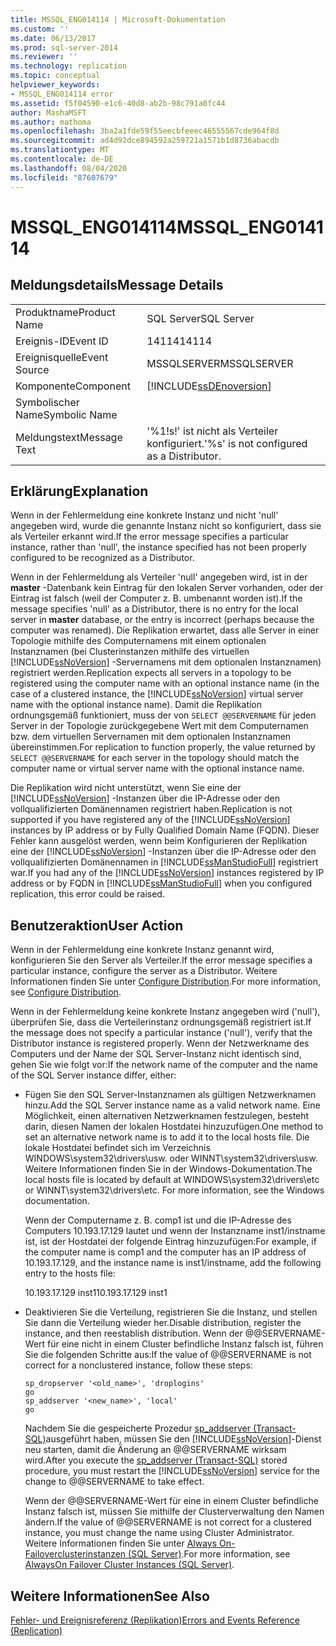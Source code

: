 ```yaml
---
title: MSSQL_ENG014114 | Microsoft-Dokumentation
ms.custom: ''
ms.date: 06/13/2017
ms.prod: sql-server-2014
ms.reviewer: ''
ms.technology: replication
ms.topic: conceptual
helpviewer_keywords:
- MSSQL_ENG014114 error
ms.assetid: f5f04590-e1c6-40d8-ab2b-98c791a0fc44
author: MashaMSFT
ms.author: mathoma
ms.openlocfilehash: 3ba2a1fde59f55eecbfeeec46555567cde964f8d
ms.sourcegitcommit: ad4d92dce894592a259721a1571b1d8736abacdb
ms.translationtype: MT
ms.contentlocale: de-DE
ms.lasthandoff: 08/04/2020
ms.locfileid: "87607679"
---
```

# <a name="mssql_eng014114"></a><span data-ttu-id="4ec63-102">MSSQL_ENG014114</span><span class="sxs-lookup"><span data-stu-id="4ec63-102">MSSQL_ENG014114</span></span>
    
## <a name="message-details"></a><span data-ttu-id="4ec63-103">Meldungsdetails</span><span class="sxs-lookup"><span data-stu-id="4ec63-103">Message Details</span></span>  
  
|||  
|-|-|  
|<span data-ttu-id="4ec63-104">Produktname</span><span class="sxs-lookup"><span data-stu-id="4ec63-104">Product Name</span></span>|<span data-ttu-id="4ec63-105">SQL Server</span><span class="sxs-lookup"><span data-stu-id="4ec63-105">SQL Server</span></span>|  
|<span data-ttu-id="4ec63-106">Ereignis-ID</span><span class="sxs-lookup"><span data-stu-id="4ec63-106">Event ID</span></span>|<span data-ttu-id="4ec63-107">14114</span><span class="sxs-lookup"><span data-stu-id="4ec63-107">14114</span></span>|  
|<span data-ttu-id="4ec63-108">Ereignisquelle</span><span class="sxs-lookup"><span data-stu-id="4ec63-108">Event Source</span></span>|<span data-ttu-id="4ec63-109">MSSQLSERVER</span><span class="sxs-lookup"><span data-stu-id="4ec63-109">MSSQLSERVER</span></span>|  
|<span data-ttu-id="4ec63-110">Komponente</span><span class="sxs-lookup"><span data-stu-id="4ec63-110">Component</span></span>|[!INCLUDE[ssDEnoversion](../../includes/ssdenoversion-md.md)]|  
|<span data-ttu-id="4ec63-111">Symbolischer Name</span><span class="sxs-lookup"><span data-stu-id="4ec63-111">Symbolic Name</span></span>||  
|<span data-ttu-id="4ec63-112">Meldungstext</span><span class="sxs-lookup"><span data-stu-id="4ec63-112">Message Text</span></span>|<span data-ttu-id="4ec63-113">'%1!s!' ist nicht als Verteiler konfiguriert.</span><span class="sxs-lookup"><span data-stu-id="4ec63-113">'%s' is not configured as a Distributor.</span></span>|  
  
## <a name="explanation"></a><span data-ttu-id="4ec63-114">Erklärung</span><span class="sxs-lookup"><span data-stu-id="4ec63-114">Explanation</span></span>  
 <span data-ttu-id="4ec63-115">Wenn in der Fehlermeldung eine konkrete Instanz und nicht 'null' angegeben wird, wurde die genannte Instanz nicht so konfiguriert, dass sie als Verteiler erkannt wird.</span><span class="sxs-lookup"><span data-stu-id="4ec63-115">If the error message specifies a particular instance, rather than 'null', the instance specified has not been properly configured to be recognized as a Distributor.</span></span>  
  
 <span data-ttu-id="4ec63-116">Wenn in der Fehlermeldung als Verteiler 'null' angegeben wird, ist in der **master** -Datenbank kein Eintrag für den lokalen Server vorhanden, oder der Eintrag ist falsch (weil der Computer z. B. umbenannt worden ist).</span><span class="sxs-lookup"><span data-stu-id="4ec63-116">If the message specifies 'null' as a Distributor, there is no entry for the local server in **master** database, or the entry is incorrect (perhaps because the computer was renamed).</span></span> <span data-ttu-id="4ec63-117">Die Replikation erwartet, dass alle Server in einer Topologie mithilfe des Computernamens mit einem optionalen Instanznamen (bei Clusterinstanzen mithilfe des virtuellen [!INCLUDE[ssNoVersion](../../includes/ssnoversion-md.md)] -Servernamens mit dem optionalen Instanznamen) registriert werden.</span><span class="sxs-lookup"><span data-stu-id="4ec63-117">Replication expects all servers in a topology to be registered using the computer name with an optional instance name (in the case of a clustered instance, the [!INCLUDE[ssNoVersion](../../includes/ssnoversion-md.md)] virtual server name with the optional instance name).</span></span> <span data-ttu-id="4ec63-118">Damit die Replikation ordnungsgemäß funktioniert, muss der von `SELECT @@SERVERNAME` für jeden Server in der Topologie zurückgegebene Wert mit dem Computernamen bzw. dem virtuellen Servernamen mit dem optionalen Instanznamen übereinstimmen.</span><span class="sxs-lookup"><span data-stu-id="4ec63-118">For replication to function properly, the value returned by `SELECT @@SERVERNAME` for each server in the topology should match the computer name or virtual server name with the optional instance name.</span></span>  
  
 <span data-ttu-id="4ec63-119">Die Replikation wird nicht unterstützt, wenn Sie eine der [!INCLUDE[ssNoVersion](../../includes/ssnoversion-md.md)] -Instanzen über die IP-Adresse oder den vollqualifizierten Domänennamen registriert haben.</span><span class="sxs-lookup"><span data-stu-id="4ec63-119">Replication is not supported if you have registered any of the [!INCLUDE[ssNoVersion](../../includes/ssnoversion-md.md)] instances by IP address or by Fully Qualified Domain Name (FQDN).</span></span> <span data-ttu-id="4ec63-120">Dieser Fehler kann ausgelöst werden, wenn beim Konfigurieren der Replikation eine der [!INCLUDE[ssNoVersion](../../includes/ssnoversion-md.md)] -Instanzen über die IP-Adresse oder den vollqualifizierten Domänennamen in [!INCLUDE[ssManStudioFull](../../includes/ssmanstudiofull-md.md)] registriert war.</span><span class="sxs-lookup"><span data-stu-id="4ec63-120">If you had any of the [!INCLUDE[ssNoVersion](../../includes/ssnoversion-md.md)] instances registered by IP address or by FQDN in [!INCLUDE[ssManStudioFull](../../includes/ssmanstudiofull-md.md)] when you configured replication, this error could be raised.</span></span>  
  
## <a name="user-action"></a><span data-ttu-id="4ec63-121">Benutzeraktion</span><span class="sxs-lookup"><span data-stu-id="4ec63-121">User Action</span></span>  
 <span data-ttu-id="4ec63-122">Wenn in der Fehlermeldung eine konkrete Instanz genannt wird, konfigurieren Sie den Server als Verteiler.</span><span class="sxs-lookup"><span data-stu-id="4ec63-122">If the error message specifies a particular instance, configure the server as a Distributor.</span></span> <span data-ttu-id="4ec63-123">Weitere Informationen finden Sie unter [Configure Distribution](configure-distribution.md).</span><span class="sxs-lookup"><span data-stu-id="4ec63-123">For more information, see [Configure Distribution](configure-distribution.md).</span></span>  
  
 <span data-ttu-id="4ec63-124">Wenn in der Fehlermeldung keine konkrete Instanz angegeben wird ('null'), überprüfen Sie, dass die Verteilerinstanz ordnungsgemäß registriert ist.</span><span class="sxs-lookup"><span data-stu-id="4ec63-124">If the message does not specify a particular instance ('null'), verify that the Distributor instance is registered properly.</span></span> <span data-ttu-id="4ec63-125">Wenn der Netzwerkname des Computers und der Name der SQL Server-Instanz nicht identisch sind, gehen Sie wie folgt vor:</span><span class="sxs-lookup"><span data-stu-id="4ec63-125">If the network name of the computer and the name of the SQL Server instance differ, either:</span></span>  
  
-   <span data-ttu-id="4ec63-126">Fügen Sie den SQL Server-Instanznamen als gültigen Netzwerknamen hinzu.</span><span class="sxs-lookup"><span data-stu-id="4ec63-126">Add the SQL Server instance name as a valid network name.</span></span> <span data-ttu-id="4ec63-127">Eine Möglichkeit, einen alternativen Netzwerknamen festzulegen, besteht darin, diesen Namen der lokalen Hostdatei hinzuzufügen.</span><span class="sxs-lookup"><span data-stu-id="4ec63-127">One method to set an alternative network name is to add it to the local hosts file.</span></span> <span data-ttu-id="4ec63-128">Die lokale Hostdatei befindet sich im Verzeichnis WINDOWS\system32\drivers\usw. oder WINNT\system32\drivers\usw. Weitere Informationen finden Sie in der Windows-Dokumentation.</span><span class="sxs-lookup"><span data-stu-id="4ec63-128">The local hosts file is located by default at WINDOWS\system32\drivers\etc or WINNT\system32\drivers\etc. For more information, see the Windows documentation.</span></span>  
  
     <span data-ttu-id="4ec63-129">Wenn der Computername z. B. comp1 ist und die IP-Adresse des Computers 10.193.17.129 lautet und wenn der Instanzname inst1/instname ist, ist der Hostdatei der folgende Eintrag hinzuzufügen:</span><span class="sxs-lookup"><span data-stu-id="4ec63-129">For example, if the computer name is comp1 and the computer has an IP address of 10.193.17.129, and the instance name is inst1/instname, add the following entry to the hosts file:</span></span>  
  
     <span data-ttu-id="4ec63-130">10.193.17.129 inst1</span><span class="sxs-lookup"><span data-stu-id="4ec63-130">10.193.17.129 inst1</span></span>  
  
-   <span data-ttu-id="4ec63-131">Deaktivieren Sie die Verteilung, registrieren Sie die Instanz, und stellen Sie dann die Verteilung wieder her.</span><span class="sxs-lookup"><span data-stu-id="4ec63-131">Disable distribution, register the instance, and then reestablish distribution.</span></span> <span data-ttu-id="4ec63-132">Wenn der @@SERVERNAME-Wert für eine nicht in einem Cluster befindliche Instanz falsch ist, führen Sie die folgenden Schritte aus:</span><span class="sxs-lookup"><span data-stu-id="4ec63-132">If the value of @@SERVERNAME is not correct for a nonclustered instance, follow these steps:</span></span>  
  
    ```  
    sp_dropserver '<old_name>', 'droplogins'  
    go  
    sp_addserver '<new_name>', 'local'  
    go  
    ```  
  
     <span data-ttu-id="4ec63-133">Nachdem Sie die gespeicherte Prozedur [sp_addserver &#40;Transact-SQL&#41;](/sql/relational-databases/system-stored-procedures/sp-addserver-transact-sql)ausgeführt haben, müssen Sie den [!INCLUDE[ssNoVersion](../../includes/ssnoversion-md.md)]-Dienst neu starten, damit die Änderung an @@SERVERNAME wirksam wird.</span><span class="sxs-lookup"><span data-stu-id="4ec63-133">After you execute the [sp_addserver &#40;Transact-SQL&#41;](/sql/relational-databases/system-stored-procedures/sp-addserver-transact-sql) stored procedure, you must restart the [!INCLUDE[ssNoVersion](../../includes/ssnoversion-md.md)] service for the change to @@SERVERNAME to take effect.</span></span>  
  
     <span data-ttu-id="4ec63-134">Wenn der @@SERVERNAME-Wert für eine in einem Cluster befindliche Instanz falsch ist, müssen Sie mithilfe der Clusterverwaltung den Namen ändern.</span><span class="sxs-lookup"><span data-stu-id="4ec63-134">If the value of @@SERVERNAME is not correct for a clustered instance, you must change the name using Cluster Administrator.</span></span> <span data-ttu-id="4ec63-135">Weitere Informationen finden Sie unter [ Always On-Failoverclusterinstanzen (SQL Server)](../../sql-server/failover-clusters/windows/always-on-failover-cluster-instances-sql-server.md).</span><span class="sxs-lookup"><span data-stu-id="4ec63-135">For more information, see [AlwaysOn Failover Cluster Instances (SQL Server)](../../sql-server/failover-clusters/windows/always-on-failover-cluster-instances-sql-server.md).</span></span>  
  
## <a name="see-also"></a><span data-ttu-id="4ec63-136">Weitere Informationen</span><span class="sxs-lookup"><span data-stu-id="4ec63-136">See Also</span></span>  
 [<span data-ttu-id="4ec63-137">Fehler- und Ereignisreferenz &#40;Replikation&#41;</span><span class="sxs-lookup"><span data-stu-id="4ec63-137">Errors and Events Reference &#40;Replication&#41;</span></span>](errors-and-events-reference-replication.md)  
  
  

